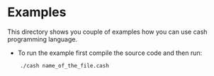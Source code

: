 # Examples

This directory shows you couple of examples how you can use cash programming language. 

- To run the example first compile the source code and then run:
```bash
    ./cash name_of_the_file.cash
```

